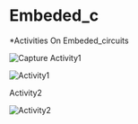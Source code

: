 # Embeded_c

*Activities On Embeded_circuits 

![Capture](https://user-images.githubusercontent.com/86276947/126932902-9ba47292-11ae-4697-984d-f968fa86fc26.PNG)
Activity1



![Activity1](https://user-images.githubusercontent.com/86276947/126825072-5fa8a416-c487-455c-906e-b02e23c1a37b.png)

Activity2


![Activity2](https://user-images.githubusercontent.com/86276947/126825095-bd40f22e-9aa4-4fbb-b951-42e27039f799.png)
